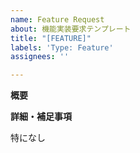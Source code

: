 ```yaml
---
name: Feature Request
about: 機能実装要求テンプレート
title: "[FEATURE]"
labels: 'Type: Feature'
assignees: ''

---
```


**概要**
<!-- 現時点での構想をできるだけ細かく記載 -->


**詳細・補足事項**
<!-- 機能が実装されたと言える条件を記載 -->

特になし

<!--
**参考リンク**

- [Link Text](url)
-->
